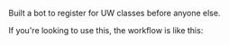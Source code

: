 Built a bot to register for UW classes before anyone else. 

If you're looking to use this, the workflow is like this: 
```

```
